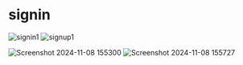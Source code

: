 # signin

![signin1](https://github.com/user-attachments/assets/1fe205c9-e030-4cbf-a495-d602b5d879b5)
![signup1](https://github.com/user-attachments/assets/fd07126d-0a53-4c2d-afe9-d6e00547d07a)

![Screenshot 2024-11-08 155300](https://github.com/user-attachments/assets/24e0f8da-c05f-4192-8948-2365b1deed86)
![Screenshot 2024-11-08 155727](https://github.com/user-attachments/assets/0c55d5dc-cfef-4ab2-a6b9-cde4fdcdc077)
 
 
